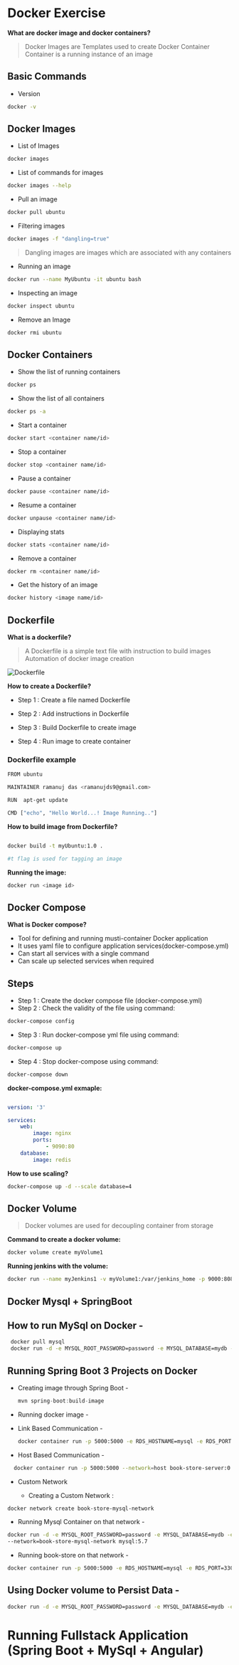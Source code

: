 # Docker Exercise

__What are docker image and docker containers?__

>Docker Images are Templates used to create Docker Container
>Container is a running instance of an image

## Basic Commands

* Version

```bash
docker -v
```

## Docker Images

* List of Images

```bash
docker images
```

* List of commands for images

```bash
docker images --help
```

* Pull an image

```bash
docker pull ubuntu
```

* Filtering images

```bash
docker images -f "dangling=true"
```

>Dangling images are images which are associated with any containers

* Running an image

```bash
docker run --name MyUbuntu -it ubuntu bash
```

* Inspecting an image

```bash
docker inspect ubuntu
```

* Remove an Image

```bash
docker rmi ubuntu
```

## Docker Containers

* Show the list of running containers

```bash
docker ps
```

* Show the list of all containers

```bash
docker ps -a
```

* Start a container

```bash
docker start <container name/id>
```

* Stop a container

```bash
docker stop <container name/id>
```

* Pause a container

```bash
docker pause <container name/id>
```

* Resume a container

```bash
docker unpause <container name/id>
```

* Displaying stats

```bash
docker stats <container name/id>
```

* Remove a container

```bash
docker rm <container name/id>
```

* Get the history of an image

```bash
docker history <image name/id>
```

## Dockerfile

__What is a dockerfile?__

> A Dockerfile is a simple text file with instruction to build images
> Automation of docker image creation

![Dockerfile](https://i2.wp.com/miro.medium.com/max/1273/1*p8k1b2DZTQEW_yf0hYniXw.png?w=810&ssl=1)

__How to create a Dockerfile?__

* Step 1 : Create a file named Dockerfile

* Step 2 : Add instructions in Dockerfile

* Step 3 : Build Dockerfile to create image

* Step 4 : Run image to create container

### Dockerfile example

```bash
FROM ubuntu

MAINTAINER ramanuj das <ramanujds9@gmail.com> 

RUN  apt-get update

CMD ["echo", "Hello World...! Image Running.."]

```

__How to build image from Dockerfile?__

```bash

docker build -t myUbuntu:1.0 .

#t flag is used for tagging an image

```

__Running the image:__

```bash
docker run <image id>
```

## Docker Compose

__What is Docker compose?__

* Tool for defining and running musti-container Docker application
* It uses yaml file to configure application services(docker-compose.yml)
* Can start all services with a single command
* Can scale up selected services when required 

## Steps

* Step 1 : Create the docker compose file (docker-compose.yml)
* Step 2 : Check the validity of the file using command:

```bash
docker-compose config
```

* Step 3 : Run docker-compose yml file using command:

```bash
docker-compose up
```

* Step 4 : Stop docker-compose using command:

```bash
docker-compose down
```

__docker-compose.yml exmaple:__

```yml

version: '3'

services:
    web:
        image: nginx
        ports:
            - 9090:80
    database:
        image: redis

```

__How to use scaling?__

```bash
docker-compose up -d --scale database=4
```

## Docker Volume

> Docker volumes are used for decoupling container from storage

__Command to create a docker volume:__

```bash
docker volume create myVolume1
```

__Running jenkins with the volume:__

```bash
docker run --name myJenkins1 -v myVolume1:/var/jenkins_home -p 9000:8080 -p 50000:50000 jenkins
```

## Docker Mysql + SpringBoot

## How to run MySql on Docker -
  
  ```bash
   docker pull mysql
   docker run -d -e MYSQL_ROOT_PASSWORD=password -e MYSQL_DATABASE=mydb -e MYSQL_USER=docker -e MYSQL_PASSWORD=password -p 3308:3306 --name mysql mysql:5.7
  ```

## Running Spring Boot 3 Projects on Docker

* Creating image through Spring Boot -
  
  ```javascript
  mvn spring-boot:build-image
  ```

* Running docker image -

* Link Based Communication -
  
  ```bash
  docker container run -p 5000:5000 -e RDS_HOSTNAME=mysql -e RDS_PORT=3306 --link=mysql --name book-store book-store-server:0.0.1-SNAPSHOT
  ```

* Host Based Communication -
  
```bash
  docker container run -p 5000:5000 --network=host book-store-server:0.0.1-SNAPSHOT
```

* Custom Network

  * Creating a Custom Network :

```bash
docker network create book-store-mysql-network
```

* Running Mysql Container on that network -

```bash
docker run -d -e MYSQL_ROOT_PASSWORD=password -e MYSQL_DATABASE=mydb -e MYSQL_USER=docker -e MYSQL_PASSWORD=password -p 3308:3306 --name mysql 
--network=book-store-mysql-network mysql:5.7
```

* Running book-store on that network -

```bash
docker container run -p 5000:5000 -e RDS_HOSTNAME=mysql -e RDS_PORT=3306 --network=book-store-mysql-network -d --name book-store book-store-server:0.0.1-SNAPSHOT
```

## Using Docker volume to Persist Data - 

```bash
docker run -d -e MYSQL_ROOT_PASSWORD=password -e MYSQL_DATABASE=mydb -e MYSQL_USER=docker -e MYSQL_PASSWORD=password -p 3308:3306 --name mysql --volume mysql-db-volume:/var/lib/mysql mysql
```

# Running Fullstack Application (Spring Boot + MySql + Angular)
